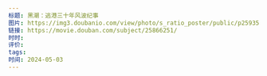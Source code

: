 ```yaml
---
标题: 黑潮：逃港三十年风波纪事
图片: https://img3.doubanio.com/view/photo/s_ratio_poster/public/p2593594343.webp
链接: https://movie.douban.com/subject/25866251/
时时: 
评价: 
tags: 
时间: 2024-05-03
---
```


